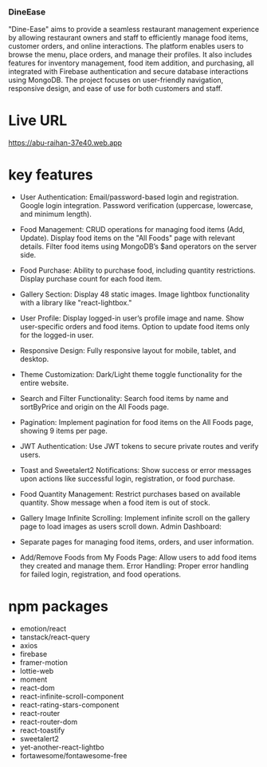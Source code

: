 ### DineEase

"Dine-Ease" aims to provide a seamless restaurant management experience by allowing restaurant owners and staff to efficiently manage food items, customer orders, and online interactions. The platform enables users to browse the menu, place orders, and manage their profiles. It also includes features for inventory management, food item addition, and purchasing, all integrated with Firebase authentication and secure database interactions using MongoDB. The project focuses on user-friendly navigation, responsive design, and ease of use for both customers and staff.

# Live URL

https://abu-raihan-37e40.web.app

# key features

- User Authentication:
  Email/password-based login and registration.
  Google login integration.
  Password verification (uppercase, lowercase, and minimum length).

- Food Management:
  CRUD operations for managing food items (Add, Update).
  Display food items on the "All Foods" page with relevant details.
  Filter food items using MongoDB’s $and operators on the server side.

- Food Purchase:
  Ability to purchase food, including quantity restrictions.
  Display purchase count for each food item.

- Gallery Section:
  Display 48 static images.
  Image lightbox functionality with a library like "react-lightbox."

- User Profile:
  Display logged-in user’s profile image and name.
  Show user-specific orders and food items.
  Option to update food items only for the logged-in user.

- Responsive Design:
  Fully responsive layout for mobile, tablet, and desktop.

- Theme Customization:
  Dark/Light theme toggle functionality for the entire website.

- Search and Filter Functionality:
  Search food items by name and sortByPrice and origin on the All Foods page.

- Pagination:
  Implement pagination for food items on the All Foods page, showing 9 items per page.

- JWT Authentication:
  Use JWT tokens to secure private routes and verify users.

- Toast and Sweetalert2 Notifications:
  Show success or error messages upon actions like successful login, registration, or food purchase.

- Food Quantity Management:
  Restrict purchases based on available quantity.
  Show message when a food item is out of stock.

- Gallery Image Infinite Scrolling:
  Implement infinite scroll on the gallery page to load images as users scroll down.
  Admin Dashboard:

- Separate pages for managing food items, orders, and user information.

- Add/Remove Foods from My Foods Page:
  Allow users to add food items they created and manage them.
  Error Handling:
  Proper error handling for failed login, registration, and food operations.

# npm packages

- emotion/react
- tanstack/react-query
- axios
- firebase
- framer-motion
- lottie-web
- moment
- react-dom
- react-infinite-scroll-component
- react-rating-stars-component
- react-router
- react-router-dom
- react-toastify
- sweetalert2
- yet-another-react-lightbo
- fortawesome/fontawesome-free
